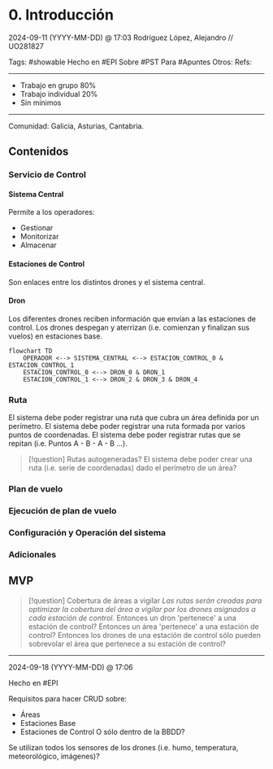 # 0. Introducción
2024-09-11 (YYYY-MM-DD) @ 17:03
Rodríguez López, Alejandro // UO281827

Tags:
	#showable
	Hecho en #EPI
	Sobre #PST
	Para #Apuntes
	Otros:
	Refs:
 
<hr>

- Trabajo en grupo 80%
- Trabajo individual 20%
- Sin mínimos

<hr>

Comunidad: Galicia, Asturias, Cantabria.

## Contenidos

### Servicio de Control

#### Sistema Central

Permite a los operadores:
- Gestionar
- Monitorizar
- Almacenar

#### Estaciones de Control

Son enlaces entre los distintos drones y el sistema central.

#### Dron

Los diferentes drones reciben información que envían a las estaciones de control.
Los drones despegan y aterrizan (i.e. comienzan y finalizan sus vuelos) en estaciones base.

```mermaid
flowchart TD
	OPERADOR <--> SISTEMA_CENTRAL <--> ESTACION_CONTROL_0 & ESTACION_CONTROL_1
	ESTACION_CONTROL_0 <--> DRON_0 & DRON_1
	ESTACION_CONTROL_1 <--> DRON_2 & DRON_3 & DRON_4
```

### Ruta

El sistema debe poder registrar una ruta que cubra un área definida por un perímetro.
El sistema debe poder registrar una ruta formada por varios puntos de coordenadas.
El sistema debe poder registrar rutas que se repitan (i.e. Puntos A - B - A - B ...).

> [!question] Rutas autogeneradas?
> El sistema debe poder crear una ruta (i.e. serie de coordenadas) dado el perímetro de un área?

### Plan de vuelo

### Ejecución de plan de vuelo

### Configuración y Operación del sistema

### Adicionales

## MVP

> [!question] Cobertura de áreas a vigilar
> _Las rutas serán creadas para optimizar la cobertura del área a vigilar por los drones asignados a cada estación de control._
> Entonces un dron 'pertenece' a una estación de control?
> Entonces un área 'pertenece' a una estación de control?
> Entonces los drones de una estación de control sólo pueden sobrevolar el área que pertenece a su estación de control?

<hr>

2024-09-18 (YYYY-MM-DD) @ 17:06

Hecho en #EPI

Requisitos para hacer CRUD sobre:
- Áreas
- Estaciones Base
- Estaciones de Control
O sólo dentro de la BBDD?

Se utilizan todos los sensores de los drones (i.e. humo, temperatura, meteorológico, imágenes)?
